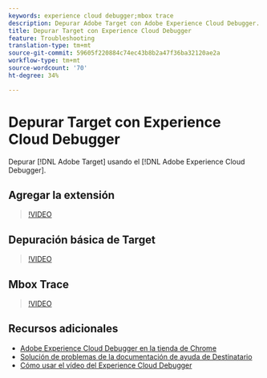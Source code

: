 ```yaml
---
keywords: experience cloud debugger;mbox trace
description: Depurar Adobe Target con Adobe Experience Cloud Debugger.
title: Depurar Target con Experience Cloud Debugger
feature: Troubleshooting
translation-type: tm+mt
source-git-commit: 59605f220884c74ec43b8b2a47f36ba32120ae2a
workflow-type: tm+mt
source-wordcount: '70'
ht-degree: 34%

---
```



# Depurar Target con Experience Cloud Debugger

Depurar [!DNL Adobe Target] usando el [!DNL Adobe Experience Cloud Debugger].

## Agregar la extensión

>[!VIDEO](https://video.tv.adobe.com/v/23114/?quality=12)

## Depuración básica de Target

>[!VIDEO](https://video.tv.adobe.com/v/23115/?quality=12)

## Mbox Trace

>[!VIDEO](https://video.tv.adobe.com/v/23113/?quality=12)

## Recursos adicionales

+ [Adobe Experience Cloud Debugger en la tienda de Chrome](https://chrome.google.com/webstore/detail/adobe-experience-cloud-de/ocdmogmohccmeicdhlhhgepeaijenapj?hl=en)
+ [Solución de problemas de la documentación de ayuda de Destinatario](/help/r-troubleshooting-target/troubleshooting-target.md)
+ [Cómo usar el vídeo del Experience Cloud Debugger](https://helpx.adobe.com/marketing-cloud-core/kt/using/experience-cloud-debugger-feature-video-use.html)
